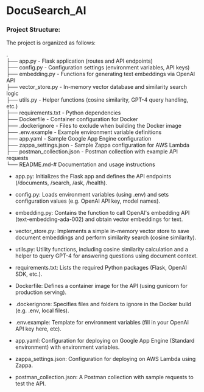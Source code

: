 # DocuSearch_AI

### Project Structure:

The project is organized as follows:

. <br>
├── app.py  - Flask application (routes and API endpoints) <br>
├── config.py - Configuration settings (environment variables, API keys) <br>
├── embedding.py - Functions for generating text embeddings via OpenAI API <br>
├── vector_store.py - In-memory vector database and similarity search logic <br>
├── utils.py - Helper functions (cosine similarity, GPT-4 query handling, etc.) <br>
├── requirements.txt - Python dependencies <br>
├── Dockerfile - Container configuration for Docker <br>
├── .dockerignore - Files to exclude when building the Docker image <br>
├── .env.example - Example environment variable definitions <br>
├── app.yaml - Sample Google App Engine configuration <br>
├── zappa_settings.json - Sample Zappa configuration for AWS Lambda <br>
├── postman_collection.json - Postman collection with example API requests <br>
└── README.md-# Documentation and usage instructions <br>

- app.py: Initializes the Flask app and defines the API endpoints (/documents, /search, /ask, /health).

- config.py: Loads environment variables (using .env) and sets configuration values (e.g. OpenAI API key, model names).

- embedding.py: Contains the function to call OpenAI's embedding API (text-embedding-ada-002) and obtain vector embeddings for text.

- vector_store.py: Implements a simple in-memory vector store to save document embeddings and perform similarity search (cosine similarity).

- utils.py: Utility functions, including cosine similarity calculation and a helper to query GPT-4 for answering questions using document context.

- requirements.txt: Lists the required Python packages (Flask, OpenAI SDK, etc.).

- Dockerfile: Defines a container image for the API (using gunicorn for production serving).

- .dockerignore: Specifies files and folders to ignore in the Docker build (e.g. .env, local files).

- .env.example: Template for environment variables (fill in your OpenAI API key here, etc).

- app.yaml: Configuration for deploying on Google App Engine (Standard environment) with environment variables.

- zappa_settings.json: Configuration for deploying on AWS Lambda using Zappa.

- postman_collection.json: A Postman collection with sample requests to test the API.
